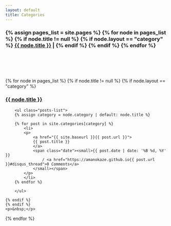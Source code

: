 ```yaml
---
layout: default
title: Categories
---
```


<div id="articles">
<h3>
{% assign pages_list = site.pages %}
{% for node in pages_list %}
    {% if node.title != null %}
    {% if node.layout == "category" %}
        <a class="category-link {% if page.url == node.url %} active{% endif %}"
        href="{{ site.baseurl }}{{ node.url }}">{{ node.title }}</a> |
    {% endif %}
    {% endif %}
{% endfor %}
</h3>
<h1>&nbsp;</h1>
{% for node in pages_list %}
    {% if node.title != null %}
    {% if node.layout == "category" %}
        <h3><a class="category-link {% if page.url == node.url %} active{% endif %}"
        href="{{ site.baseurl }}{{ node.url }}">{{ node.title }}</a></h3>

        <ul class="posts-list">
        {% assign category = node.category | default: node.title %}
        
        {% for post in site.categories[category] %}
            <li>
            <p>
                <a href="{{ site.baseurl }}{{ post.url }}">
                {{ post.title }}
                </a>
                <span class="date"><small>{{ post.date | date: '%B %d, %Y' }}
                    / <a href="https://amanokaze.github.io{{ post.url }}#disqus_thread">0 Comments</a>
                </small></span>
            </p>
            </li>
        {% endfor %}
        
        </ul>

    {% endif %}
    {% endif %}
    <p>&nbsp;</p>
{% endfor %}
</div>